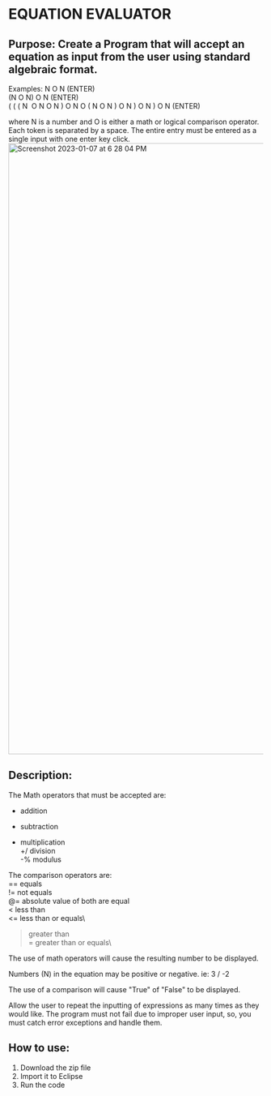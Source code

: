 # EQUATION EVALUATOR
## Purpose: Create a Program that will accept an equation as input from the user using standard algebraic format.

Examples:
N O N (ENTER)\
(N O N) O N (ENTER)\
( ( ( N  O N O N ) O N O ( N O N ) O N ) O N ) O N (ENTER)

where N is a number and O is either a math or logical comparison operator. Each token is separated by a space. The entire entry must be entered as a single input with one enter key click.
<img width="1206" alt="Screenshot 2023-01-07 at 6 28 04 PM" src="https://user-images.githubusercontent.com/91344736/211173975-4f7586af-a494-4abf-98b3-168688db254c.png">
## Description:
The Math operators that must be accepted are:
+ addition
- subtraction
* multiplication\
+/ division\
-% modulus

The comparison operators are:\
== equals\
!= not equals\
@= absolute value of both are equal\
< less than\
<= less than or equals\
> greater than\
>= greater than or equals\

The use of math operators will cause the resulting number to be displayed.

Numbers (N) in the equation may be positive or negative. ie: 3 / -2

The use of a comparison will cause "True" of "False" to be displayed.

Allow the user to repeat the inputting of expressions as many times as they would like. The program must not fail due to improper user input, so, you must catch error exceptions and handle them.
## How to use:
1. Download the zip file
2. Import it to Eclipse
3. Run the code
